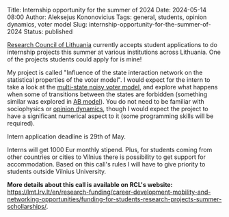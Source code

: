 Title: Internship opportunity for the summer of 2024
Date: 2024-05-14 08:00
Author: Aleksejus Kononovicius
Tags: general, students, opinion dynamics, voter model
Slug: internship-opportunity-for-the-summer-of-2024
Status: published

[Research Council of Lithuania](https://lmt.lrv.lt/en/) currently accepts
student applications to do internship projects this summer at various
institutions across Lithuania. One of the projects students could apply for
is mine!

My project is called "Influence of the state interaction network on the
statistical properties of the voter model". I would expect for the intern to
take a look at the [multi-state noisy voter
model]({filename}/articles/2019/many-state-herd-model-and-its-application-to-lithuanian-parliamentary-elections.md),
and explore what happens when some of transitions between the states are
forbidden (something similar was explored in [AB
model]({filename}/articles/2017/ab-model.md)). You do not need to be
familiar with sociophysics or [opinion dynamics](/tag/opinion-dynamics/),
though I would expect the project to have a significant numerical aspect to
it (some programming skills will be required).

Intern application deadline is 29th of May.

Interns will get 1000 Eur monthly stipend. Plus, for students coming from
other countries or cities to Vilnius there is possibility to get support for
accommodation. Based on this call's rules I will have to give priority to
students outside Vilnius University.

**More details about this call is available on RCL's website:**
<https://lmt.lrv.lt/en/research-funding/career-development-mobility-and-networking-opportunities/funding-for-students-research-projects-summer-schollarships/>.
